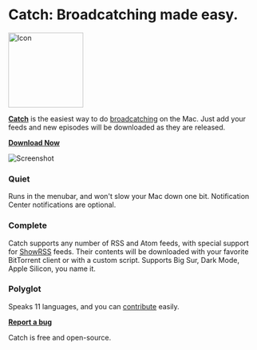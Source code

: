 # Catch: Broadcatching made easy.

<img src="http://www.giorgiocalderolla.com/ext/catch_icon.svg?2" alt="Icon" width="150" height="150">

**[Catch](http://www.giorgiocalderolla.com/index.html#catch)** is the easiest way to do [broadcatching](https://en.wikipedia.org/wiki/Broadcatching) on the Mac. Just add your feeds and new episodes will be downloaded as they are released.

**[Download Now](https://github.com/mipstian/catch/releases/latest)**

![Screenshot](http://www.giorgiocalderolla.com/img/catch_banner.png?2)

### Quiet

Runs in the menubar, and won't slow your Mac down one bit. Notification Center notifications are optional.
    
### Complete

Catch supports any number of RSS and Atom feeds, with special support for [ShowRSS](http://showrss.info/) feeds. Their contents will be downloaded with your favorite BitTorrent client or with a custom script. Supports Big Sur, Dark Mode, Apple Silicon, you name it.

### Polyglot

Speaks 11 languages, and you can [contribute](https://github.com/mipstian/catch/issues/new?labels=localization%20request) easily.

**[Report a bug](https://github.com/mipstian/catch/issues)**

Catch is free and open-source.
